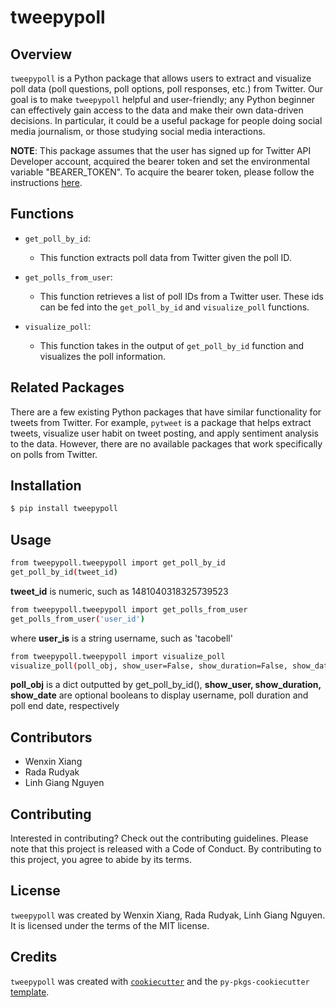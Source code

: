 # tweepypoll

## Overview

`tweepypoll` is a Python package that allows users to extract and visualize poll data (poll questions, poll options, poll responses, etc.) from Twitter. Our goal is to make `tweepypoll` helpful and user-friendly; any Python beginner can effectively gain access to the data and make their own data-driven decisions. In particular, it could be a useful package for people doing social media journalism, or those studying social media interactions.

**NOTE**: This package assumes that the user has signed up for Twitter API Developer account, acquired the bearer token and set the environmental variable "BEARER_TOKEN". To acquire the bearer token, please follow the instructions [here](https://developer.twitter.com/en/docs/authentication/oauth-2-0/bearer-tokens).

## Functions

- `get_poll_by_id`:
    - This function extracts poll data from Twitter given the poll ID.

- `get_polls_from_user`:
    - This function retrieves a list of poll IDs from a Twitter user. These ids can be fed into the `get_poll_by_id` and `visualize_poll` functions.

- `visualize_poll`:
    - This function takes in the output of `get_poll_by_id` function and visualizes the poll information. 

## Related Packages

There are a few existing Python packages that have similar functionality for tweets from Twitter. For example, `pytweet` is a package that helps extract tweets, visualize user habit on tweet posting, and apply sentiment analysis to the data. However, there are no available packages that work specifically on polls from Twitter. 

## Installation

```bash
$ pip install tweepypoll
```

## Usage

```bash
from tweepypoll.tweepypoll import get_poll_by_id
get_poll_by_id(tweet_id)
```
**tweet_id** is numeric, such as 1481040318325739523


```bash
from tweepypoll.tweepypoll import get_polls_from_user
get_polls_from_user('user_id')
```
where **user_is** is a string username, such as 'tacobell'


```bash
from tweepypoll.tweepypoll import visualize_poll
visualize_poll(poll_obj, show_user=False, show_duration=False, show_date=False)
```
**poll_obj** is a dict outputted by get_poll_by_id(), **show_user, show_duration, show_date** are optional booleans to display username, poll duration and poll end date, respectively

## Contributors

- Wenxin Xiang
- Rada Rudyak
- Linh Giang Nguyen

## Contributing

Interested in contributing? Check out the contributing guidelines. Please note that this project is released with a Code of Conduct. By contributing to this project, you agree to abide by its terms.

## License

`tweepypoll` was created by Wenxin Xiang, Rada Rudyak, Linh Giang Nguyen. It is licensed under the terms of the MIT license.

## Credits

`tweepypoll` was created with [`cookiecutter`](https://cookiecutter.readthedocs.io/en/latest/) and the `py-pkgs-cookiecutter` [template](https://github.com/py-pkgs/py-pkgs-cookiecutter).
